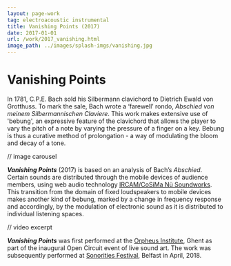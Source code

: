 ```yaml
---
layout: page-work
tag: electroacoustic instrumental
title: Vanishing Points (2017)
date: 2017-01-01
url: /work/2017_vanishing.html
image_path: ../images/splash-imgs/vanishing.jpg
---
```

# Vanishing Points

In 1781, C.P.E. Bach sold his Silbermann clavichord to Dietrich Ewald von Grotthuss. To mark the sale, Bach wrote a ‘farewell’ rondo, *Abschied von meinem Silbermannischen Claviere*. This work makes extensive use of 'bebung', an expressive feature of the clavichord that allows the player to vary the pitch of a note by varying the pressure of a finger on a key. Bebung is thus a curative method of prolongation - a way of modulating the bloom and decay of a tone.

// image carousel

_**Vanishing Points**_ (2017) is based on an analysis of Bach’s *Abschied*. Certain sounds are distributed through the mobile devices of audience members, using web audio technology [IRCAM/CoSiMa Nü Soundworks](https://ircam-cosima.github.io/soundworks-nu/). This transition from the domain of fixed loudspeakers to mobile devices makes another kind of bebung, marked by a change in frequency response and accordingly, by the modulation of electronic sound as it is distributed to individual listening spaces.

// video excerpt

_**Vanishing Points**_ was first performed at the [Orpheus Institute](http://www.orpheusinstituut.be), Ghent as part of the inaugural Open Circuit event of live sound art. The work was subsequently performed at [Sonorities Festival](https://www.sonorities.org), Belfast in April, 2018.
